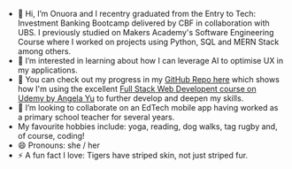 - 👋 Hi, I’m Onuora and I recentry graduated from the Entry to Tech: Investment Banking Bootcamp delivered by CBF in collaboration with UBS. I previously studied on Makers Academy's Software Engineering Course where I worked on projects using Python, SQL and MERN Stack among others.
- 👀 I’m interested in learning about how I can leverage AI to optimise UX in my applications.
- 🌱 You can check out my progress in my [GitHub Repo here](https://github.com/ow1609/Web-Dev-Projects) which shows how I'm using the excellent [Full Stack Web Developent course on Udemy by Angela Yu](https://www.udemy.com/course/the-complete-web-development-bootcamp/?couponCode=ST18MT12125CROW) to further develop and deepen my skills. 
- 💞️ I’m looking to collaborate on an EdTech mobile app having worked as a primary school teacher for several years.
- My favourite hobbies include: yoga, reading, dog walks, tag rugby and, of course, coding!
- 😄 Pronouns: she / her
- ⚡ A fun fact I love: Tigers have striped skin, not just striped fur.
<!---
ow1609/ow1609 is a ✨ special ✨ repository because its `README.md` (this file) appears on your GitHub profile.
You can click the Preview link to take a look at your changes.
--->
